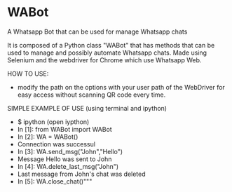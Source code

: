 # WABot
A Whatsapp Bot that can be used for manage Whatsapp chats

It is composed of a Python class "WABot" that has methods that can be used to manage and possibly automate Whatsapp chats.
Made using Selenium and the webdriver for Chrome which use Whatsapp Web.

HOW TO USE:
- modify the path on the options with your user path of the WebDriver for easy access without scanning QR code every time.

SIMPLE EXAMPLE OF USE (using terminal and ipython)
* $ ipython (open iypthon)
* In [1]: from WABot import WABot
* In [2]: WA = WABot()
* Connection was successul
* In [3]: WA.send_msg("John","Hello")
* Message Hello was sent to John
* In [4]: WA.delete_last_msg("John")
* Last message from John's chat was deleted
* In [5]: WA.close_chat()"""
